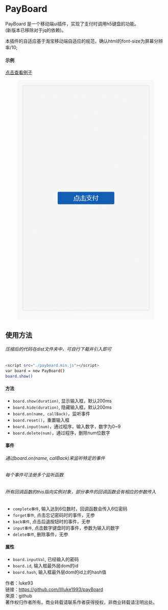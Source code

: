 # PayBoard
PayBoard 是一个移动端ui插件，实现了支付时调用h5键盘的功能。  
(新版本已移除对于jq的依赖)。  

本插件的自适应基于淘宝移动端自适应的规范，确认html的font-size为屏幕分辨率/10;
#### 示例
[点击查看例子](https://luke93h.github.io/payboard.html)

<p align="center">
  <img src="./example.gif" width="426" />
</p>

## 使用方法
###### 压缩后的代码在dist文件夹中，可自行下载并引入即可
```bash
<script src="./payboard.min.js"></script>
var board = new PayBoard() 
board.show()
```


#### 方法

* `board.show(duration)`, 显示输入框，默认200ms
* `board.hide(duration)`, 隐藏输入框，默认200ms
* `board.on(name, callBack)`，监听事件
* `board.reset()`，重置输入框
* `board.input(num)`，通过程序，输入数字，数字为0~9
* `board.delete(num)`，通过程序，删除num位数字


#### 事件
###### 通过board.on(name, callBack)来监听特定的事件
###### 每个事件可注册多个监听函数
###### 所有回调函数的this指向实例对象，部分事件的回调函数会有相应的参数传入

* `complete事件`, 输入达到6位数时，回调函数会传入6位密码
* `forget事件`, 点击忘记密码时的事件，无参
* `back事件`, 点击后退按钮时的事件，无参
* `input事件`, 点击数字键盘时的事件，参数为输入的数字
* `delete事件`, 删除事件，无参


#### 属性

* `board.inputVal`, 已经输入的密码
* `board.id`, 输入框最外层dom的id
* `board.hash`, 输入框最外层dom的id上的hash值


作者：luke93  
链接：https://github.com/lllluke1993/payBoard  
來源：github  
著作权归作者所有。商业转载请联系作者获得授权，非商业转载请注明出处。
